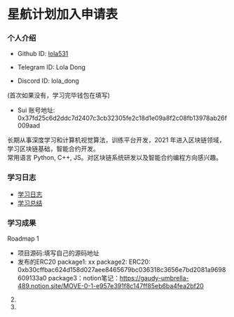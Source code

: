 # 星航计划加入申请表

### 个人介绍

* Github ID: [lola531]([https://github.com/lola531])

* Telegram ID: Lola Dong

* Discord ID: lola_dong

(首次如果没有，学习完毕钱包在填写)
* Sui 账号地址: 0x37fd25c6d2ddc7d2407c3cb32305fe2c18d1e09a8f2c08fb13978ab26f009aad

长期从事深度学习和计算机视觉算法，训练平台开发，2021 年进入区块链领域，学习区块链基础，智能合约开发。  
常用语言 Python, C++, JS。对区块链系统研发以及智能合约编程方向感兴趣。

### 学习日志

- [学习日志](journal.md)
- [学习总结](summary.md)

### 学习成果

Roadmap  1  
- 项目源码:填写自己的源码地址
- 发布的ERC20
package1: xx
package2: ERC20: 0xb30cffbac624d158d027aee8465679bc036318c3656e7bd2081a9698609133a0
package3：notion笔记：https://gaudy-umbrella-489.notion.site/MOVE-0-1-e957e391f8c147ff85eb6ba4fea2bf20        


2.


3. 

